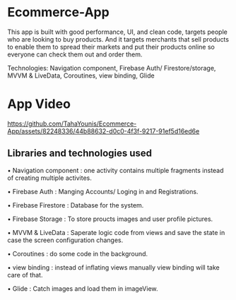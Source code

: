 # Ecommerce-App
This app is built with good performance, UI, and clean code, targets people who are looking to buy products. And it targets merchants that sell products to enable them to spread their markets and put their products online so everyone can check them out and order them.

Technologies: Navigation component, Firebase Auth/ Firestore/storage, MVVM & LiveData, Coroutines, view binding, Glide

# App Video
https://github.com/TahaYounis/Ecommerce-App/assets/82248336/44b88632-d0c0-4f3f-9217-91ef5d16ed6e

## Libraries and technologies used

•	Navigation component : one activity contains multiple fragments instead of creating multiple activites.

•	Firebase Auth : Manging Accounts/ Loging in and Registrations.

•	Firebase Firestore : Database for the system.

•	Firebase Storage : To store proucts images and user profile pictures.

•	MVVM & LiveData : Saperate logic code from views and save the state in case the screen configuration changes.

•	Coroutines : do some code in the background.

•	view binding : instead of inflating views manually view binding will take care of that.

•	Glide : Catch images and load them in imageView.

